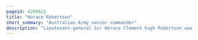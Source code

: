 ```yaml
---
pageid: 4280622
title: "Horace Robertson"
short_summary: "Australian Army senior commander"
description: "Lieutenant-general Sir Horace Clement hugh Robertson was a senior Officer in the australian Army who served in the first World War the second World War and the korean War. He was one of the first Graduates of the royal military College Duntroon to reach the Ranks of a major general and lieutenant general."
---
```

